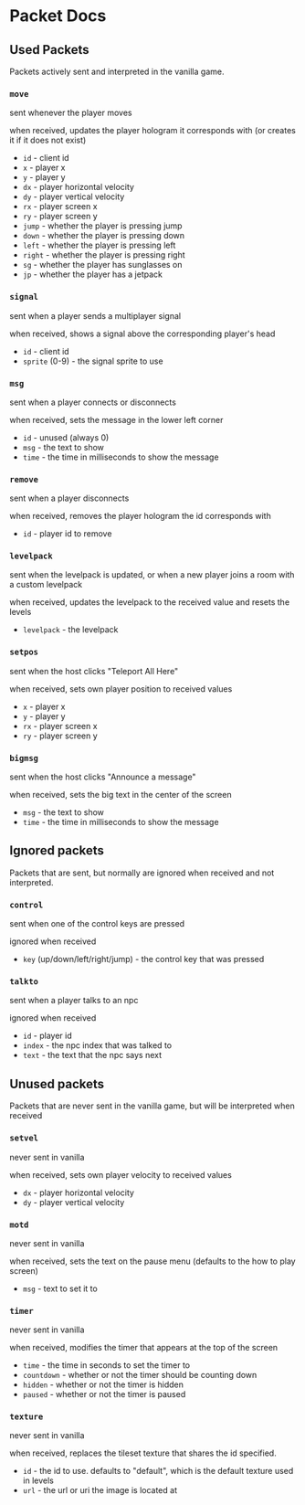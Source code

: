 # Packet Docs

## Used Packets

Packets actively sent and interpreted in the vanilla game.

### `move`

sent whenever the player moves

when received, updates the player hologram it corresponds with (or creates it if it does not exist)

- `id` - client id
- `x` - player x
- `y` - player y
- `dx` - player horizontal velocity
- `dy` - player vertical velocity
- `rx` - player screen x
- `ry` - player screen y
- `jump` - whether the player is pressing jump
- `down` - whether the player is pressing down
- `left` - whether the player is pressing left
- `right` - whether the player is pressing right
- `sg` - whether the player has sunglasses on
- `jp` - whether the player has a jetpack

### `signal`

sent when a player sends a multiplayer signal

when received, shows a signal above the corresponding player's head

- `id` - client id
- `sprite` (0-9) - the signal sprite to use

### `msg`

sent when a player connects or disconnects

when received, sets the message in the lower left corner

- `id` - unused (always 0)
- `msg` - the text to show
- `time` - the time in milliseconds to show the message

### `remove`

sent when a player disconnects

when received, removes the player hologram the id corresponds with

- `id` - player id to remove

### `levelpack`

sent when the levelpack is updated, or when a new player joins a room with a custom levelpack

when received, updates the levelpack to the received value and resets the levels

- `levelpack` - the levelpack

### `setpos`

sent when the host clicks "Teleport All Here"

when received, sets own player position to received values

- `x` - player x
- `y` - player y
- `rx` - player screen x
- `ry` - player screen y

### `bigmsg`

sent when the host clicks "Announce a message"

when received, sets the big text in the center of the screen

- `msg` - the text to show
- `time` - the time in milliseconds to show the message

## Ignored packets

Packets that are sent, but normally are ignored when received and not interpreted.

### `control`

sent when one of the control keys are pressed

ignored when received

- `key` (up/down/left/right/jump) - the control key that was pressed

### `talkto`

sent when a player talks to an npc

ignored when received

- `id` - player id
- `index` - the npc index that was talked to
- `text` - the text that the npc says next

## Unused packets

Packets that are never sent in the vanilla game, but will be interpreted when received

### `setvel`

never sent in vanilla

when received, sets own player velocity to received values

- `dx` - player horizontal velocity
- `dy` - player vertical velocity

### `motd`

never sent in vanilla

when received, sets the text on the pause menu (defaults to the how to play screen)

- `msg` - text to set it to

### `timer`

never sent in vanilla

when received, modifies the timer that appears at the top of the screen

- `time` - the time in seconds to set the timer to
- `countdown` - whether or not the timer should be counting down
- `hidden` - whether or not the timer is hidden
- `paused` - whether or not the timer is paused

### `texture`

never sent in vanilla

when received, replaces the tileset texture that shares the id specified. 

- `id` - the id to use. defaults to "default", which is the default texture used in levels
- `url` - the url or uri the image is located at